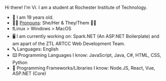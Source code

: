 <!--

**VioletSnow08/VioletSnow08** is a ✨ _special_ ✨ repository because its `README.md` (this file) appears on your GitHub profile.

Here are some ideas to get you started:

- 🔭 I’m currently working on ...
- 🌱 I’m currently learning ...
- 👯 I’m looking to collaborate on ...
- 🤔 I’m looking for help with ...
- 💬 Ask me about ...
- 📫 How to reach me: ...
- 😄 Pronouns: ...
- ⚡ Fun fact: ...
-->


Hi there! I'm Vi. I am a student at Rochester Institute of Technology.

- 🐧 I am 19 years old.
- :rainbow_flag: [Pronouns](https://en.pronouns.page/@VioletSnow): She/Her & They/Them :transgender_flag:
- ❗Linux > Windows > MacOS
- 🖥️ I am currently working on: Spark.NET (An ASP.NET Boilerplate) and am apart of the ZTL ARTCC Web Development Team.
- 🔤 Languages: English
- ⌨️ Programming Languages I know: JavaScript, Java, C#, HTML, CSS, Python
- 🔢 Programming Frameworks/Libraries I know: Node.JS, React, Vue, ASP.NET (Core)
